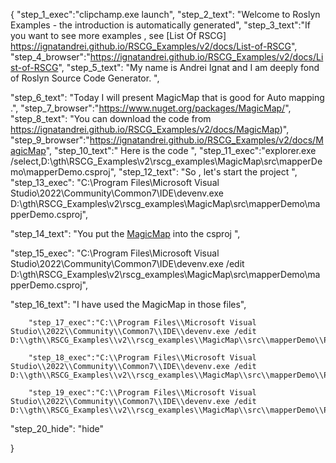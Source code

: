{
    "step_1_exec":"clipchamp.exe launch",
    "step_2_text": "Welcome to Roslyn Examples - the introduction is automatically generated",
    "step_3_text":"If you want to see more examples , see  [List Of RSCG] https://ignatandrei.github.io/RSCG_Examples/v2/docs/List-of-RSCG",
    "step_4_browser":"https://ignatandrei.github.io/RSCG_Examples/v2/docs/List-of-RSCG",
    "step_5_text": "My name is Andrei Ignat and I am deeply fond of Roslyn Source Code Generator. ",

"step_6_text": "Today I will present MagicMap  that is good for Auto mapping  .",
"step_7_browser":"https://www.nuget.org/packages/MagicMap/",
"step_8_text": "You can download the code from https://ignatandrei.github.io/RSCG_Examples/v2/docs/MagicMap)",
"step_9_browser":"https://ignatandrei.github.io/RSCG_Examples/v2/docs/MagicMap",
"step_10_text":" Here is the code ",
"step_11_exec":"explorer.exe /select,D:\\gth\\RSCG_Examples\\v2\\rscg_examples\\MagicMap\\src\\mapperDemo\\mapperDemo.csproj",
"step_12_text": "So , let's start the project ",
"step_13_exec": "C:\\Program Files\\Microsoft Visual Studio\\2022\\Community\\Common7\\IDE\\devenv.exe D:\\gth\\RSCG_Examples\\v2\\rscg_examples\\MagicMap\\src\\mapperDemo\\mapperDemo.csproj",

"step_14_text": "You put the  [MagicMap](https://www.nuget.org/packages/MagicMap/) into the csproj ",

"step_15_exec": "C:\\Program Files\\Microsoft Visual Studio\\2022\\Community\\Common7\\IDE\\devenv.exe /edit D:\\gth\\RSCG_Examples\\v2\\rscg_examples\\MagicMap\\src\\mapperDemo\\mapperDemo.csproj",

"step_16_text": "I have used the MagicMap in those files",


        "step_17_exec":"C:\\Program Files\\Microsoft Visual Studio\\2022\\Community\\Common7\\IDE\\devenv.exe /edit D:\\gth\\RSCG_Examples\\v2\\rscg_examples\\MagicMap\\src\\mapperDemo\\PersonDTO.cs",
    
        "step_18_exec":"C:\\Program Files\\Microsoft Visual Studio\\2022\\Community\\Common7\\IDE\\devenv.exe /edit D:\\gth\\RSCG_Examples\\v2\\rscg_examples\\MagicMap\\src\\mapperDemo\\Person.cs",
    
        "step_19_exec":"C:\\Program Files\\Microsoft Visual Studio\\2022\\Community\\Common7\\IDE\\devenv.exe /edit D:\\gth\\RSCG_Examples\\v2\\rscg_examples\\MagicMap\\src\\mapperDemo\\Program.cs",
    
"step_20_hide": "hide"


}